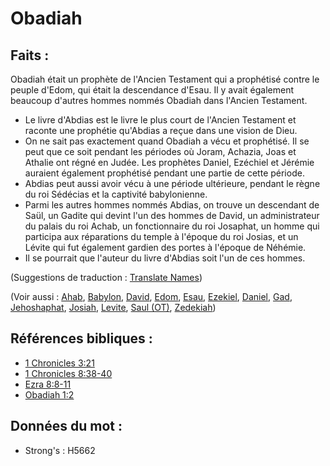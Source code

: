 # Obadiah

## Faits :

Obadiah était un prophète de l'Ancien Testament qui a prophétisé contre le peuple d'Edom, qui était la descendance d'Esau. Il y avait également beaucoup d'autres hommes nommés Obadiah dans l'Ancien Testament.

* Le livre d'Abdias est le livre le plus court de l'Ancien Testament et raconte une prophétie qu'Abdias a reçue dans une vision de Dieu.
* On ne sait pas exactement quand Obadiah a vécu et prophétisé. Il se peut que ce soit pendant les périodes où Joram, Achazia, Joas et Athalie ont régné en Judée. Les prophètes Daniel, Ezéchiel et Jérémie auraient également prophétisé pendant une partie de cette période.
* Abdias peut aussi avoir vécu à une période ultérieure, pendant le règne du roi Sédécias et la captivité babylonienne.
* Parmi les autres hommes nommés Abdias, on trouve un descendant de Saül, un Gadite qui devint l'un des hommes de David, un administrateur du palais du roi Achab, un fonctionnaire du roi Josaphat, un homme qui participa aux réparations du temple à l'époque du roi Josias, et un Lévite qui fut également gardien des portes à l'époque de Néhémie.
* Il se pourrait que l'auteur du livre d'Abdias soit l'un de ces hommes.

(Suggestions de traduction : [Translate Names](rc://en/ta/man/translate/translate-names))

(Voir aussi : [Ahab](../names/ahab.md), [Babylon](../names/babylon.md), [David](../names/david.md), [Edom](../names/edom.md), [Esau](../names/esau.md), [Ezekiel](../names/ezekiel.md), [Daniel](../names/daniel.md), [Gad](../names/gad.md), [Jehoshaphat](../names/jehoshaphat.md), [Josiah](../names/josiah.md), [Levite](../names/levite.md), [Saul (OT)](../names/saul.md), [Zedekiah](../names/zedekiah.md))

## Références bibliques :

* [1 Chronicles 3:21](rc://en/tn/help/1ch/03/21)
* [1 Chronicles 8:38-40](rc://en/tn/help/1ch/08/38)
* [Ezra 8:8-11](rc://en/tn/help/ezr/08/08)
* [Obadiah 1:2](rc://en/tn/help/oba/01/02)

## Données du mot :

* Strong's : H5662
